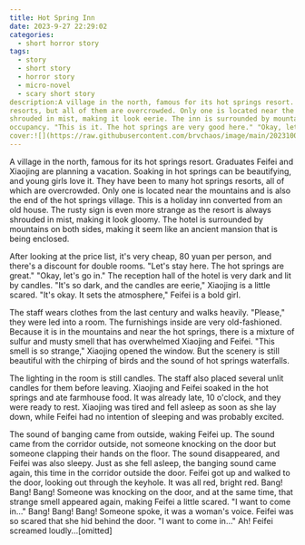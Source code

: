 ```yaml
---
title: Hot Spring Inn
date: 2023-9-27 22:29:02
categories:
  - short horror story
tags:
  - story
  - short story
  - horror story
  - micro-novel
  - scary short story
description:A village in the north, famous for its hot springs resort. Graduates Feifei and Xiaojing are planning a vacation. Soaking in hot springs can be beautifying, and young girls love it. They have been to many hot spring
resorts, but all of them are overcrowded. Only one is located near the mountains and at the end of the hot spring village. It is an old house converted into a holiday inn, with a rusty sign. Strangely, the resort is always
shrouded in mist, making it look eerie. The inn is surrounded by mountains on both sides, like an ancient mansion that is enclosed. Looking at the price list, it is very cheap, 80 yuan per person with a discount for double
occupancy. "This is it. The hot springs are very good here." "Okay, let's go in." The reception hall of the inn is very dark.
cover:![](https://raw.githubusercontent.com/brvchaos/image/main/20231004223900.png)
---
```

A village in the north, famous for its hot springs resort. Graduates Feifei and Xiaojing are planning a vacation. Soaking in hot springs can be beautifying, and young girls love it. They have been to many hot springs resorts,
all of which are overcrowded. Only one is located near the mountains and is also the end of the hot springs village. This is a holiday inn converted from an old house. The rusty sign is even more strange as the resort is 
always shrouded in mist, making it look gloomy. The hotel is surrounded by mountains on both sides, making it seem like an ancient mansion that is being enclosed. 

After looking at the price list, it's very cheap, 80 yuan per person, and there's a discount for double rooms. "Let's stay here. The hot springs are great." "Okay, let's go in." The reception hall of the hotel is very dark 
and lit by candles. "It's so dark, and the candles are eerie," Xiaojing is a little scared. "It's okay. It sets the atmosphere," Feifei is a bold girl. 

The staff wears clothes from the last century and walks heavily. "Please," they were led into a room. The furnishings inside are very old-fashioned. Because it is in the mountains and near the hot springs, there is a 
mixture of sulfur and musty smell that has overwhelmed Xiaojing and Feifei. "This smell is so strange," Xiaojing opened the window. But the scenery is still beautiful with the chirping of birds and the sound of hot springs 
waterfalls. 

The lighting in the room is still candles. The staff also placed several unlit candles for them before leaving. Xiaojing and Feifei soaked in the hot springs and ate farmhouse food. It was already late, 10 o'clock, and they
were ready to rest. Xiaojing was tired and fell asleep as soon as she lay down, while Feifei had no intention of sleeping and was probably excited. 

The sound of banging came from outside, waking Feifei up. The sound came from the corridor outside, not someone knocking on the door but someone clapping their hands on the floor. The sound disappeared, and Feifei was also 
sleepy. Just as she fell asleep, the banging sound came again, this time in the corridor outside the door. Feifei got up and walked to the door, looking out through the keyhole. It was all red, bright red. Bang! Bang! Bang! 
Someone was knocking on the door, and at the same time, that strange smell appeared again, making Feifei a little scared. "I want to come in..." Bang! Bang! Bang! Someone spoke, it was a woman's voice. Feifei was so scared 
that she hid behind the door. "I want to come in..." Ah! Feifei screamed loudly...[omitted]
